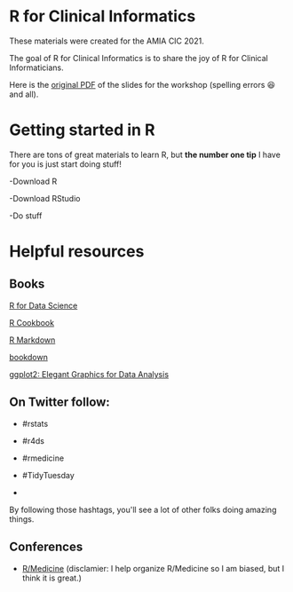 
# R for Clinical Informatics

These materials were created for the AMIA CIC 2021.

The goal of R for Clinical Informatics is to share the joy of R for Clinical Informaticians.

Here is the [original PDF](https://github.com/MaraAlexeev/R_for_Clinical_Informatics/blob/12877adc781b4062880218fc6f32c7ce834e3754/files/Workshop_Slides.pdf) of the slides for the workshop (spelling errors :laughing: and all). 


# Getting started in R

There are tons of great materials to learn R, but **the number one tip** I have for you is just start doing stuff! 

-Download R 

-Download RStudio 

-Do stuff 

# Helpful resources

## Books

[R for Data Science](https://r4ds.had.co.nz/)

[R Cookbook](https://rc2e.com/)

[R Markdown](https://bookdown.org/yihui/rmarkdown/)

[bookdown](https://bookdown.org/yihui/bookdown/)

[ggplot2: Elegant Graphics for Data Analysis](https://ggplot2-book.org/)

## On Twitter follow: 

- #rstats

- #r4ds

- #rmedicine

- #TidyTuesday
- 
By following those hashtags, you'll see a lot of other folks doing amazing things.  

## Conferences

- [R/Medicine](https://r-medicine.org/) (disclamier: I help organize R/Medicine so I am biased, but I think it is great.)
